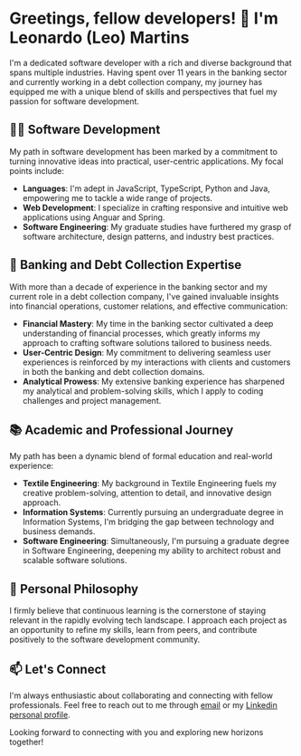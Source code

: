 # Greetings, fellow developers! 👋 I'm Leonardo (Leo) Martins

I'm a dedicated software developer with a rich and diverse background that spans multiple industries. Having spent over 11 years in the banking sector and currently working in a debt collection company, my journey has equipped me with a unique blend of skills and perspectives that fuel my passion for software development.

## 🧑‍💻 Software Development

My path in software development has been marked by a commitment to turning innovative ideas into practical, user-centric applications. My focal points include:

- **Languages**: I'm adept in JavaScript, TypeScript, Python and Java, empowering me to tackle a wide range of projects.
- **Web Development**: I specialize in crafting responsive and intuitive web applications using Anguar and Spring.
- **Software Engineering**: My graduate studies have furthered my grasp of software architecture, design patterns, and industry best practices.

## 🏢 Banking and Debt Collection Expertise

With more than a decade of experience in the banking sector and my current role in a debt collection company, I've gained invaluable insights into financial operations, customer relations, and effective communication:

- **Financial Mastery**: My time in the banking sector cultivated a deep understanding of financial processes, which greatly informs my approach to crafting software solutions tailored to business needs.
- **User-Centric Design**: My commitment to delivering seamless user experiences is reinforced by my interactions with clients and customers in both the banking and debt collection domains.
- **Analytical Prowess**: My extensive banking experience has sharpened my analytical and problem-solving skills, which I apply to coding challenges and project management.

## 📚 Academic and Professional Journey

My path has been a dynamic blend of formal education and real-world experience:

- **Textile Engineering**: My background in Textile Engineering fuels my creative problem-solving, attention to detail, and innovative design approach.
- **Information Systems**: Currently pursuing an undergraduate degree in Information Systems, I'm bridging the gap between technology and business demands.
- **Software Engineering**: Simultaneously, I'm pursuing a graduate degree in Software Engineering, deepening my ability to architect robust and scalable software solutions.

## 🌱 Personal Philosophy

I firmly believe that continuous learning is the cornerstone of staying relevant in the rapidly evolving tech landscape. I approach each project as an opportunity to refine my skills, learn from peers, and contribute positively to the software development community.

## 📫 Let's Connect

I'm always enthusiastic about collaborating and connecting with fellow professionals. Feel free to reach out to me through [email](mailto:leonardo.f.martins@icloud.com) or my [Linkedin personal profile](https://www.linkedin.com/in/leonardofmartins/).

Looking forward to connecting with you and exploring new horizons together!




